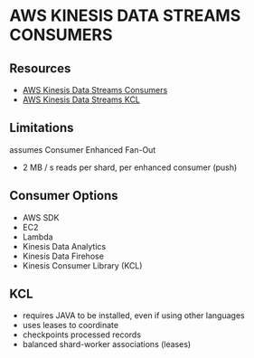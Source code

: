 # AWS KINESIS DATA STREAMS CONSUMERS

## Resources

- [AWS Kinesis Data Streams Consumers](https://docs.aws.amazon.com/streams/latest/dev/building-consumers.html)
- [AWS Kinesis Data Streams KCL](https://docs.aws.amazon.com/streams/latest/dev/shared-throughput-kcl-consumers.html)

## Limitations

assumes Consumer Enhanced Fan-Out

- 2 MB / s reads per shard, per enhanced consumer (push)

## Consumer Options

- AWS SDK
- EC2
- Lambda
- Kinesis Data Analytics
- Kinesis Data Firehose
- Kinesis Consumer Library (KCL)

## KCL

- requires JAVA to be installed, even if using other languages
- uses leases to coordinate
- checkpoints processed records
- balanced shard-worker associations (leases)